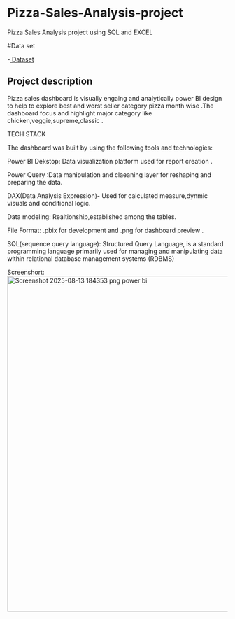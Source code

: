 # Pizza-Sales-Analysis-project
Pizza Sales Analysis project using SQL and EXCEL

#Data set

-<a href ="https://github.com/Ruby0512-Git/Pizza-Sales-Analysis-project/blob/main/pizza_sales.pbix%20power%20bi%20project.pbix"> Dataset <a/>

## Project description
Pizza sales dashboard is visually engaing and analytically power BI design to help to explore best and worst seller category pizza month wise .The dashboard focus and highlight major category like chicken,veggie,supreme,classic .

TECH STACK

The dashboard was built by using the following tools and technologies:

Power BI Dekstop: Data visualization platform used for report creation .

Power Query :Data manipulation and claeaning layer for reshaping and preparing the data.

DAX(Data Analysis Expression)- Used for calculated measure,dynmic visuals and conditional logic.

Data modeling: Realtionship,established among the tables.

File Format: .pbix for development and .png for dashboard preview .

SQL(sequence query language): Structured Query Language, is a standard programming language primarily used for managing and manipulating data within relational database management systems (RDBMS)


Screenshort:
<img width="1366" height="768" alt="Screenshot 2025-08-13 184353 png power bi" src="https://github.com/user-attachments/assets/a3552c17-6ea8-41fa-973d-74a0d535282e" />

